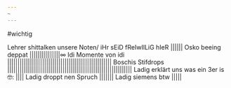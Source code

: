 ```yaml
---
~
---
```

#wichtig

Lehrer shittalken unsere Noten/ iHr sEiD fReIwIlLiG hIeR
|||||| 
Osko beeing deppat
|||||||||||||||∞
Idi Momente von idi
|||||||||||||||||||||||||||||||||||||||||||||||||||
Boschis Stifdrops
|||||||||||||||||||||||||||||||||||||||||||||||||||||||||||||
Ladig erklärt uns was ein 3er is 🤓:
||||
Ladig droppt nen Spruch
|||||||
Ladig siemens btw
|||||